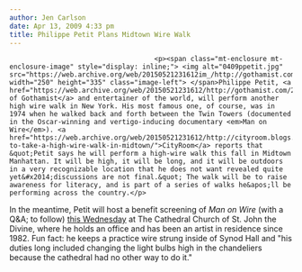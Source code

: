 ```yaml
---
author: Jen Carlson
date: Apr 13, 2009 4:33 pm
title: Philippe Petit Plans Midtown Wire Walk
---
```


	
										<p><span class="mt-enclosure mt-enclosure-image" style="display: inline;"> <img alt="0409ppetit.jpg" src="https://web.archive.org/web/20150521231612im_/http://gothamist.com/attachments/arts_jen/0409ppetit.jpg" width="250" height="335" class="image-left"> </span>Philippe Petit, <a href="https://web.archive.org/web/20150521231612/http://gothamist.com/2008/07/24/philippe_petit_man_on_wire.php">friend of Gothamist</a> and entertainer of the world, will perform another high wire walk in New York. His most famous one, of course, was in 1974 when he walked back and forth between the Twin Towers (documented in the Oscar-winning and vertigo-inducing documentary <em>Man on Wire</em>). <a href="https://web.archive.org/web/20150521231612/http://cityroom.blogs.nytimes.com/2009/04/13/petit-to-take-a-high-wire-walk-in-midtown/">CityRoom</a> reports that &quot;Petit says he will perform a high-wire walk this fall in Midtown Manhattan. It will be high, it will be long, and it will be outdoors in a very recognizable location that he does not want revealed quite yet&#x2014;discussions are not final.&quot; The walk will be to raise awareness for literacy, and is part of a series of walks he&apos;ll be performing across the country.</p>

<p>In the meantime, Petit will host a benefit screening of <em>Man on Wire</em> (with a Q&amp;A; to follow) <a href="https://web.archive.org/web/20150521231612/http://www.stjohndivine.org/ManOnWire.html">this Wednesday</a> at The Cathedral Church of St. John the Divine, where he holds an office and has been an artist in residence since 1982. Fun fact: he keeps a practice wire strung inside of Synod Hall and &quot;his duties long included changing the light bulbs high in the chandeliers because the cathedral had no other way to do it.&quot;</p>					
										
									
				